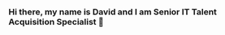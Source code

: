 ### Hi there, my name is David and I am Senior IT Talent Acquisition Specialist 👋

<!--
**DavidRihaITConsultant/DavidRihaITConsultant** is a ✨ _special_ ✨ repository because its `README.md` (this file) appears on your GitHub profile.

<img src="https://lh3.googleusercontent.com/9_2bH6T6dkqWPQ_Zwf7m9Zx4cebvnc0WzPi9sbghhFq7Ic5_1ROg0LgimII8kj0B7wgX0OAq8p6grTj196cAgIWKy4NutrfQkIaOcUObAgplp-sndTvPCGdMEfeHc8zKsjJeA87bsZeyBqrEO09BSoUZCBtP-na_kPutAXiMOJVGWmgCtbwSukIZwvOXI6kPchjLsEDmk15ADQaT5_T0l3UmsSg_aHcp-5dFK92LZmIwj-5PlrijSLl-hVW9STCgyy_cPzQv9LBfQ9xJ37goWY6SFhh0OcMVLSrqHYwaTOLdNcO_lwineyFr6efTCvRtaTm8dwi3dd9KXcZBK1AbVB8217fApkpliAl1bbePEN2UpMs0PG9SjezrVmrPQKhXcQMjlW4IYnhQPtuWjbLR_4IYVwCe0DWeUNUYowd560C-fakmRD7jYzJ4y-5MnCgWaovYrgB_k3T5jKTWyPDQOO6MaV5L5j17q4jnOCZpvlv26FCIlrpuTi9nzxhrI7Pr_RgCC8_iBrPZC7lmjJn4Hgz_f-KmW9ieMZeZRwTRqG_4Jf0VTZtoZJGqsNuUE34D4v4TSSzDd9UF5cphPnt_T-RRkGLeBF3FCHnAfaGQlGVnU6pR2WK2QsecVKokWQBDxwqDX-b9tAhgSHyMtIbfgELnLBXGRkwbNo2p5QIjk0eiXhJ2ny8fENKLFRwPfYxSSuUWPJU-HMZB09ZBMJVKwO1udufK0icmkswXAVt1qqgnB27odF-pDvObcj6SkU5CmDMyTiUo35sckfLtDJ-tWwVJuSYihMd1YOpPpeYzLB-lJaO824C9G_Fw7Y2FmXDH948YIOthQqdNJhKbIKKhXYs3Ex_5TKh8RJYjtgQL=w2230-h1072-no?authuser=1" alt="CloudTalk hiring" align="right">



Here are some ideas to get you started:

- 🔭 I’m currently working on ...
- 🌱 I’m currently learning ...
- 👯 I’m looking to collaborate on ...
- 🤔 I’m looking for help with ...
- 💬 Ask me about ...
- 📫 How to reach me: ...
- 😄 Pronouns: ...
- ⚡ Fun fact: ...
-->
